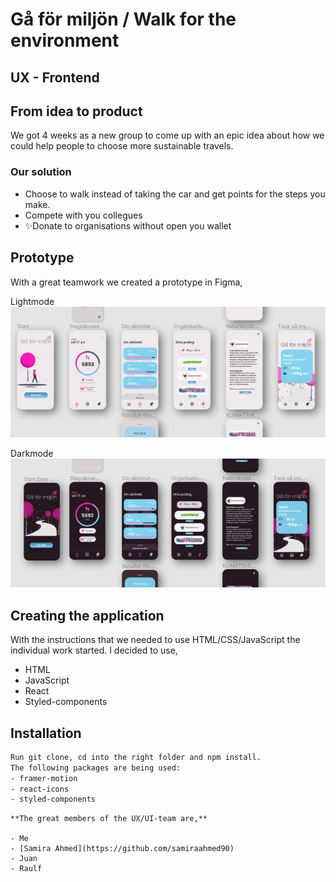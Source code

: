# Gå för miljön / Walk for the environment

## UX - Frontend 

## From idea to product


We got 4 weeks as a new group to come up with an epic idea about how we could help people to choose more
sustainable travels.

### Our solution
- Choose to walk instead of taking the car and get points for the steps you make.
- Compete with you collegues
- ✨Donate to organisations without open you wallet 

## Prototype

With a great teamwork we created a prototype in Figma,

Lightmode
<a href="https://github.com"><img src="https://github.com/tbjargrim/Walk-for-the-environment/blob/main/src/Images/FigmaLight.jpg" alt="Prototype in lightmode" border="0" /></a>

Darkmode
<a href="https://github.com"><img src="https://github.com/tbjargrim/Walk-for-the-environment/blob/main/src/Images/FigmaDark.jpg" border="0" /></a>

## Creating the application

With the instructions that we needed to use HTML/CSS/JavaScript the individual work started.
I decided to use,
- HTML
- JavaScript
- React
- Styled-components


## Installation


```sh
Run git clone, cd into the right folder and npm install. 
The following packages are being used:
- framer-motion
- react-icons
- styled-components
```



```
**The great members of the UX/UI-team are,**

- Me
- [Samira Ahmed](https://github.com/samiraahmed90)
- Juan
- Raulf

